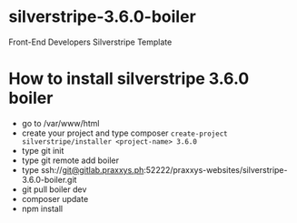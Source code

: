 # silverstripe-3.6.0-boiler

Front-End Developers Silverstripe Template

# How to install silverstripe 3.6.0 boiler

- go to /var/www/html
- create your project and type composer ```create-project silverstripe/installer <project-name> 3.6.0```
- type git init
- type git remote add boiler
- type ssh://git@gitlab.praxxys.ph:52222/praxxys-websites/silverstripe-3.6.0-boiler.git
- git pull boiler dev
- composer update
- npm install